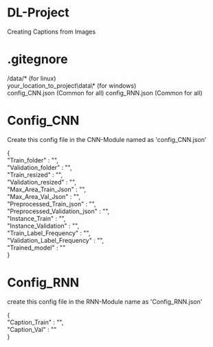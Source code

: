 # DL-Project
Creating Captions from Images

# .gitegnore
/data/* (for linux) <br />
your_location_to_project\\data\\* (for windows) <br />
config_CNN.json (Common for all)
config_RNN.json (Common for all)

# Config_CNN

Create this config file in the CNN-Module named as 'config_CNN.json'

{ <br />
    "Train_folder" : "", <br />
    "Validation_folder" : "", <br />
    "Train_resized" : "", <br />
    "Validation_resized" : "", <br />
    "Max_Area_Train_Json" : "", <br />
    "Max_Area_Val_Json" : "", <br />
    "Preprocessed_Train_json" : "", <br />
    "Preprocessed_Validation_json" : "", <br />
    "Instance_Train" : "", <br />
    "Instance_Validation" : "", <br />
    "Train_Label_Frequency" : "", <br />
    "Validation_Label_Frequency" : "", <br />
    "Trained_model" : "" <br />
}

# Config_RNN

create this config file in the RNN-Module name as 'Config_RNN.json'

{ <br />
    "Caption_Train" : "", <br />
    "Caption_Val" : "" <br /> 
}